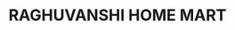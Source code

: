 ---
title: "RAGHUVANSHI HOME MART"
url: /bangalore/raghuvanshi-home-mart-beside-dsr-apt/
shop: hardware
---